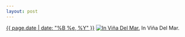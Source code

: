 ```yaml
---
layout: post
---
```


<p>
  <time><a href="/129">{{ page.date | date: "%B %e, %Y" }}</a></time>
  <a href="/129"><img src="{{ site.assets_url }}/129-640.jpg" srcset="{{ site.assets_url }}/129-1280.jpg 1280w, {{ site.assets_url }}/129-960.jpg 960w, {{ site.assets_url }}/129-640.jpg 640w, {{ site.assets_url }}/129-320.jpg 320w" sizes="(min-width: 700px) 50vw, calc(100vw - 2rem)" alt="In Viña Del Mar." /></a>
  <span>In Viña Del Mar.</span>
</p>
